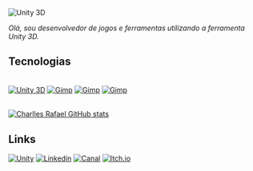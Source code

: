 

<img align="center" alt="Unity 3D" src="https://media.licdn.com/dms/image/D4D16AQFhQdmRXHTMuQ/profile-displaybackgroundimage-shrink_350_1400/0/1685374071492?e=1691020800&v=beta&t=JEH4nV9ciZk62EVUGXQIX1-nYs9WPbNRQul7OeqD-X8" />

_Olá, sou desenvolvedor de jogos e ferramentas utilizando a ferramenta Unity 3D._


## Tecnologias
<div style="display: inline_clock border:2">
<br/>
    <a href="https://unity.com/pt"><img align="center" alt="Unity 3D" src="https://img.shields.io/badge/Unity-100000?style=for-the-badge&logo=unity&logoColor=white" /></a>
    <a href="https://www.gimp.org/"><img align="center" alt="Gimp" src="https://img.shields.io/badge/gimp-5C5543?style=for-the-badge&logo=gimp&logoColor=white" /></a>
    <a href="https://www.audacityteam.org/download/"><img align="center" alt="Gimp" src="https://img.shields.io/badge/Audacity-0000CC?style=for-the-badge&logo=audacity&logoColor=white" /></a>
    <a href="https://www.blender.org/"><img align="center" alt="Gimp" src="https://img.shields.io/badge/blender-%23F5792A.svg?style=for-the-badge&logo=blender&logoColor=white" /></a>
</div>


</br>

[![Charlles Rafael  GitHub stats](https://github-readme-stats.vercel.app/api?username=Charllesrafael&theme=tokyonight)](https://github.com/Charllesrafael)

## Links 

[![Unity](https://img.shields.io/website?style=for-the-badge&url=https%3A%2F%2Fwww.charllesrafael.com.br%2F)](https://www.charllesrafael.com.br/)
[![Linkedin](https://img.shields.io/badge/LinkedIn-0077B5?style=for-the-badge&logo=linkedin&logoColor=white)](https://www.linkedin.com/in/charlles-rafael-14b12b34/)
[![Canal](https://img.shields.io/badge/YouTube-FF0000?style=for-the-badge&logo=youtube&logoColor=white)](https://www.youtube.com/watch?v=GOHdOihGmmg&list=PL1Gh11RJovwSpZlisbD7iw_SyQmDEvNSY&ab_channel=CharCharTup)
[![Itch.io](https://img.shields.io/badge/Itch.io-FA5C5C?style=for-the-badge&logo=itchdotio&logoColor=white)](https://charllesrafael.itch.io/)

</br>


